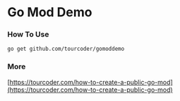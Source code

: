 Go Mod Demo
======

### How To Use

```
go get github.com/tourcoder/gomoddemo
```

### More

[https://tourcoder.com/how-to-create-a-public-go-mod](https://tourcoder.com/how-to-create-a-public-go-mod)
